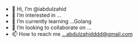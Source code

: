 - 👋 Hi, I’m @iabdulzahid
- 👀 I’m interested in ...
- 🌱 I’m currently learning ...Golang
- 💞️ I’m looking to collaborate on ...
- 📫 How to reach me ...abdulzahidddd@gmail.com

<!---
iabdulzahid/iabdulzahid is a ✨ special ✨ repository because its `README.md` (this file) appears on your GitHub profile.
You can click the Preview link to take a look at your changes.
--->
